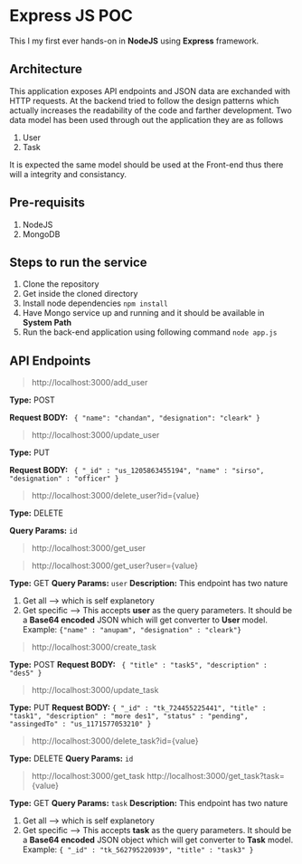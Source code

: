 # Express JS POC

This I my first ever hands-on in **NodeJS** using **Express** framework.

## Architecture
This application exposes API endpoints and JSON data are exchanded with HTTP requests. At the backend tried to follow the design patterns which actually increases the readability of the code and farther development. Two data model has been used through out the application they are as follows

 1. User
 2. Task

It is expected the same model should be used at the Front-end thus there will a integrity and consistancy.

## Pre-requisits

 1. NodeJS
 2. MongoDB

## Steps to run the service

 1. Clone the repository
 2. Get inside the cloned directory
 3. Install node dependencies 
	`npm install`
 4. Have Mongo service up and running and it should be available in **System Path**
 5. Run the back-end application using following command
	`node app.js`

## API Endpoints

> http://localhost:3000/add_user

**Type:** POST

**Request BODY:** `
{
	"name": "chandan",
	"designation": "cleark"
}`

> http://localhost:3000/update_user

**Type:** PUT

**Request BODY:** `
{ "_id" : "us_1205863455194", "name" : "sirso", "designation" : "officer" }`


> http://localhost:3000/delete_user?id={value}

**Type:** DELETE

**Query Params:** `id`

> http://localhost:3000/get_user

> http://localhost:3000/get_user?user={value}

**Type:** GET
**Query Params:** `user`
**Description:** This endpoint has two nature
 1. Get all --> which is self explanetory
 2. Get specific --> This accepts **user** as the query parameters. It should be a **Base64 encoded** JSON which will get converter to **User** model.  Example: `{"name" : "anupam", "designation" : "cleark"}`


> http://localhost:3000/create_task

**Type:** POST
**Request BODY:** `
{
    "title" : "task5",
    "description" : "des5"
}`

> http://localhost:3000/update_task

**Type:** PUT
**Request BODY:** `{ "_id" : "tk_724455225441", "title" : "task1", "description" : "more des1", "status" : "pending", "assingedTo" : "us_1171577053210" }`

> http://localhost:3000/delete_task?id={value}

**Type:** DELETE
**Query Params:** `id`

> http://localhost:3000/get_task
> http://localhost:3000/get_task?task={value}

**Type:** GET
**Query Params:** `task`
**Description:** This endpoint has two nature
1. Get all --> which is self explanetory
 2. Get specific --> This accepts **task** as the query parameters. It should be a **Base64 encoded** JSON object which will get converter to **Task** model.  Example: `{ "_id" : "tk_562795220939", "title" : "task3" }`

